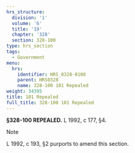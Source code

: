 ```yaml
---
hrs_structure:
  division: '1'
  volume: '6'
  title: '19'
  chapter: '328'
  section: 328-100
type: hrs_section
tags:
  - Government
menu:
  hrs:
    identifier: HRS_0328-0100
    parent: HRS0328
    name: 328-100 101 Repealed
weight: 34395
title: 101 Repealed
full_title: 328-100 101 Repealed
---
```

**§328-100 REPEALED.** L 1992, c 177, §4.

Note

L 1992, c 193, §2 purports to amend this section.